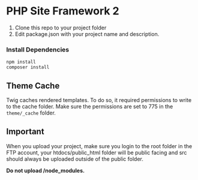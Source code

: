 # PHP Site Framework 2

1. Clone this repo to your project folder
2. Edit package.json with your project name and description.

### Install Dependencies
```
npm install
composer install
```

## Theme Cache
Twig caches rendered templates. To do so, it required permissions to write to the cache folder. Make sure the permissions are set to 775 in the `theme/_cache` folder.

## Important
When you upload your project, make sure you login to the root folder in the FTP account, your htdocs/public_html folder will be public facing and src should always be uploaded outside of the public folder.

**Do not upload /node_modules.**
